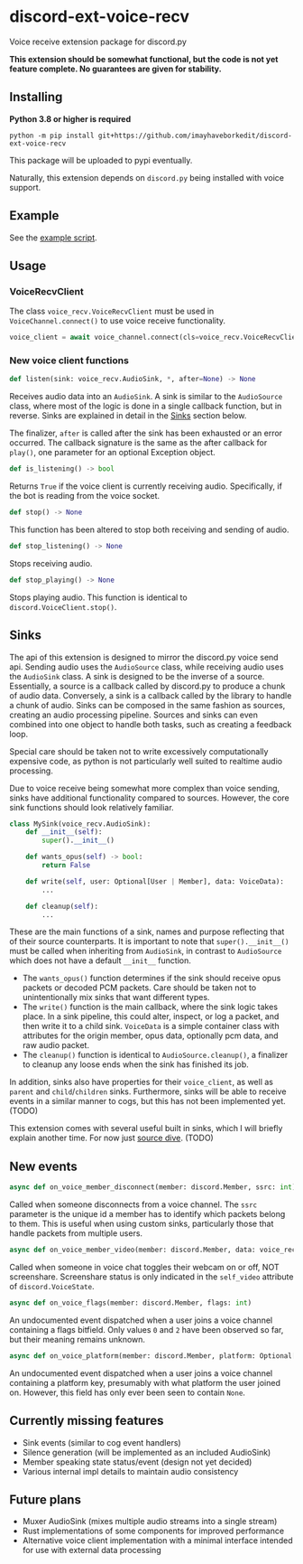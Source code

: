 # discord-ext-voice-recv
Voice receive extension package for discord.py

**This extension should be somewhat functional, but the code is not yet feature complete.  No guarantees are given for stability.**

## Installing
**Python 3.8 or higher is required**

`python -m pip install git+https://github.com/imayhaveborkedit/discord-ext-voice-recv`

This package will be uploaded to pypi eventually.

Naturally, this extension depends on `discord.py` being installed with voice support.

## Example
See the [example script](examples/recv.py).

## Usage
### VoiceRecvClient
The class `voice_recv.VoiceRecvClient` must be used in `VoiceChannel.connect()` to use voice receive functionality.
```python
voice_client = await voice_channel.connect(cls=voice_recv.VoiceRecvClient)
```

### New voice client functions
```python
def listen(sink: voice_recv.AudioSink, *, after=None) -> None
```
Receives audio data into an `AudioSink`.  A sink is similar to the `AudioSource` class, where most of the logic is done in a single callback function, but in reverse.  Sinks are explained in detail in the [Sinks](#sinks) section below.

The finalizer, `after` is called after the sink has been exhausted or an error occurred.  The callback signature is the same as the after callback for `play()`, one parameter for an optional Exception object.

```python
def is_listening() -> bool
```
Returns `True` if the voice client is currently receiving audio.  Specifically, if the bot is reading from the voice socket.

```python
def stop() -> None
```
This function has been altered to stop both receiving and sending of audio.

```python
def stop_listening() -> None
```
Stops receiving audio.

```python
def stop_playing() -> None
```
Stops playing audio.  This function is identical to `discord.VoiceClient.stop()`.

## Sinks
The api of this extension is designed to mirror the discord.py voice send api.  Sending audio uses the `AudioSource` class, while receiving audio uses the `AudioSink` class.  A sink is designed to be the inverse of a source.  Essentially, a source is a callback called by discord.py to produce a chunk of audio data.  Conversely, a sink is a callback called by the library to handle a chunk of audio.  Sinks can be composed in the same fashion as sources, creating an audio processing pipeline.  Sources and sinks can even combined into one object to handle both tasks, such as creating a feedback loop.

Special care should be taken not to write excessively computationally expensive code, as python is not particularly well suited to realtime audio processing.

Due to voice receive being somewhat more complex than voice sending, sinks have additional functionality compared to sources.  However, the core sink functions should look relatively familiar.

```python
class MySink(voice_recv.AudioSink):
    def __init__(self):
        super().__init__()

    def wants_opus(self) -> bool:
        return False

    def write(self, user: Optional[User | Member], data: VoiceData):
        ...

    def cleanup(self):
        ...
```

These are the main functions of a sink, names and purpose reflecting that of their source counterparts.  It is important to note that `super().__init__()` must be called when inheriting from `AudioSink`, in contrast to `AudioSource` which does not have a default `__init__` function.

- The `wants_opus()` function determines if the sink should receive opus packets or decoded PCM packets.  Care should be taken not to unintentionally mix sinks that want different types.
- The `write()` function is the main callback, where the sink logic takes place.  In a sink pipeline, this could alter, inspect, or log a packet, and then write it to a child sink.  `VoiceData` is a simple container class with attributes for the origin member, opus data, optionally pcm data, and raw audio packet.
- The `cleanup()` function is identical to `AudioSource.cleanup()`, a finalizer to cleanup any loose ends when the sink has finished its job.

In addition, sinks also have properties for their `voice_client`, as well as `parent` and `child`/`children` sinks.  Furthermore, sinks will be able to receive events in a similar manner to cogs, but this has not been implemented yet. (TODO)

This extension comes with several useful built in sinks, which I will briefly explain another time.  For now just [source dive](discord/ext/voice_recv/sinks.py).  (TODO)

## New events
```python
async def on_voice_member_disconnect(member: discord.Member, ssrc: int)
```
Called when someone disconnects from a voice channel. The `ssrc` parameter is the unique id a member has to identify which packets belong to them.  This is useful when using custom sinks, particularly those that handle packets from multiple users.

```python
async def on_voice_member_video(member: discord.Member, data: voice_recv.VoiceVideoStreams)
```
Called when someone in voice chat toggles their webcam on or off, NOT screenshare.  Screenshare status is only indicated in the `self_video` attribute of `discord.VoiceState`.

```python
async def on_voice_flags(member: discord.Member, flags: int)
```
An undocumented event dispatched when a user joins a voice channel containing a flags bitfield.  Only values `0` and `2` have been observed so far, but their meaning remains unknown.

```python
async def on_voice_platform(member: discord.Member, platform: Optional[int | str])
```
An undocumented event dispatched when a user joins a voice channel containing a platform key, presumably with what platform the user joined on.  However, this field has only ever been seen to contain `None`.

## Currently missing features
- Sink events (similar to cog event handlers)
- Silence generation (will be implemented as an included AudioSink)
- Member speaking state status/event (design not yet decided)
- Various internal impl details to maintain audio consistency 

## Future plans
- Muxer AudioSink (mixes multiple audio streams into a single stream)
- Rust implementations of some components for improved performance
- Alternative voice client implementation with a minimal interface intended for use with external data processing
